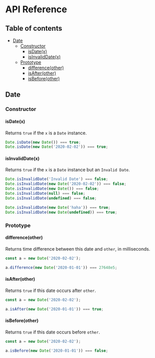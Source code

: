 # API Reference <!-- omit in toc -->

## Table of contents <!-- omit in toc -->

- [Date](#date)
  - [Constructor](#constructor)
    - [isDate(x)](#isdatex)
    - [isInvalidDate(x)](#isinvaliddatex)
  - [Prototype](#prototype)
    - [difference(other)](#differenceother)
    - [isAfter(other)](#isafterother)
    - [isBefore(other)](#isbeforeother)

## Date

### Constructor

#### isDate(x)

Returns `true` if the `x` is a `Date` instance.

```ts
Date.isDate(new Date()) === true;
Date.isDate(new Date('2020-02-02')) === true;
```

#### isInvalidDate(x)

Returns `true` if the `x` is a `Date` instance but an `Invalid Date`.

```ts
Date.isInvalidDate('Invalid Date') === false;
Date.isInvalidDate(new Date('2020-02-02')) === false;
Date.isInvalidDate(new Date()) === false;
Date.isInvalidDate(null) === false;
Date.isInvalidDate(undefined) === false;

Date.isInvalidDate(new Date('haha')) === true;
Date.isInvalidDate(new Date(undefined)) === true;
```

### Prototype

#### difference(other)

Returns time difference between this date and `other`, in milliseconds.

```ts
const a = new Date('2020-02-02');

a.difference(new Date('2020-01-01')) === 27648e5;
```

#### isAfter(other)

Returns `true` if this date occurs after `other`.

```ts
const a = new Date('2020-02-02');

a.isAfter(new Date('2020-01-01')) === true;
```

#### isBefore(other)

Returns `true` if this date occurs before `other`.

```ts
const a = new Date('2020-02-02');

a.isBefore(new Date('2020-01-01')) === false;
```
